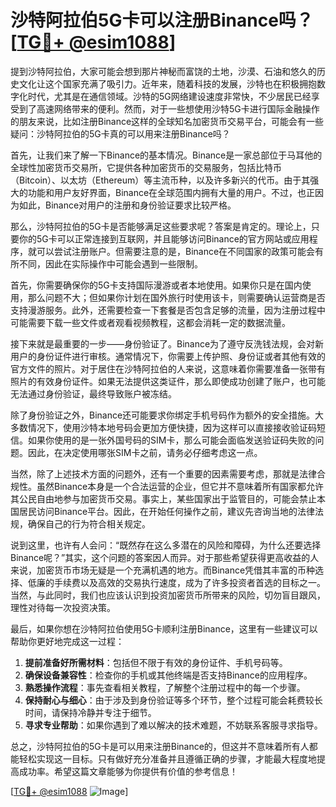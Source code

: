 # 沙特阿拉伯5G卡可以注册Binance吗？[[TG💪+ @esim1088](https://t.me/s/esim1088)]

提到沙特阿拉伯，大家可能会想到那片神秘而富饶的土地，沙漠、石油和悠久的历史文化让这个国家充满了吸引力。近年来，随着科技的发展，沙特也在积极拥抱数字化时代，尤其是在通信领域。沙特的5G网络建设速度非常快，不少居民已经享受到了高速网络带来的便利。然而，对于一些想使用沙特5G卡进行国际金融操作的朋友来说，比如注册Binance这样的全球知名加密货币交易平台，可能会有一些疑问：沙特阿拉伯的5G卡真的可以用来注册Binance吗？

首先，让我们来了解一下Binance的基本情况。Binance是一家总部位于马耳他的全球性加密货币交易所，它提供各种加密货币的交易服务，包括比特币（Bitcoin）、以太坊（Ethereum）等主流币种，以及许多新兴的代币。由于其强大的功能和用户友好界面，Binance在全球范围内拥有大量的用户。不过，也正因为如此，Binance对用户的注册和身份验证要求比较严格。

那么，沙特阿拉伯的5G卡是否能够满足这些要求呢？答案是肯定的。理论上，只要你的5G卡可以正常连接到互联网，并且能够访问Binance的官方网站或应用程序，就可以尝试注册账户。但需要注意的是，Binance在不同国家的政策可能会有所不同，因此在实际操作中可能会遇到一些限制。

首先，你需要确保你的5G卡支持国际漫游或者本地使用。如果你只是在国内使用，那么问题不大；但如果你计划在国外旅行时使用该卡，则需要确认运营商是否支持漫游服务。此外，还需要检查一下套餐是否包含足够的流量，因为注册过程中可能需要下载一些文件或者观看视频教程，这都会消耗一定的数据流量。

接下来就是最重要的一步——身份验证了。Binance为了遵守反洗钱法规，会对新用户的身份证件进行审核。通常情况下，你需要上传护照、身份证或者其他有效的官方文件的照片。对于居住在沙特阿拉伯的人来说，这意味着你需要准备一张带有照片的有效身份证件。如果无法提供这类证件，那么即使成功创建了账户，也可能无法通过身份验证，最终导致账户被冻结。

除了身份验证之外，Binance还可能要求你绑定手机号码作为额外的安全措施。大多数情况下，使用沙特本地号码会更加方便快捷，因为这样可以直接接收验证码短信。如果你使用的是一张外国号码的SIM卡，那么可能会面临发送验证码失败的问题。因此，在决定使用哪张SIM卡之前，请务必仔细考虑这一点。

当然，除了上述技术方面的问题外，还有一个重要的因素需要考虑，那就是法律合规性。虽然Binance本身是一个合法运营的企业，但它并不意味着所有国家都允许其公民自由地参与加密货币交易。事实上，某些国家出于监管目的，可能会禁止本国居民访问Binance平台。因此，在开始任何操作之前，建议先咨询当地的法律法规，确保自己的行为符合相关规定。

说到这里，也许有人会问：“既然存在这么多潜在的风险和障碍，为什么还要选择Binance呢？”其实，这个问题的答案因人而异。对于那些希望获得更高收益的人来说，加密货币市场无疑是一个充满机遇的地方。而Binance凭借其丰富的币种选择、低廉的手续费以及高效的交易执行速度，成为了许多投资者首选的目标之一。当然，与此同时，我们也应该认识到投资加密货币所带来的风险，切勿盲目跟风，理性对待每一次投资决策。

最后，如果你想在沙特阿拉伯使用5G卡顺利注册Binance，这里有一些建议可以帮助你更好地完成这一过程：

1. **提前准备好所需材料**：包括但不限于有效的身份证件、手机号码等。
2. **确保设备兼容性**：检查你的手机或其他终端是否支持Binance的应用程序。
3. **熟悉操作流程**：事先查看相关教程，了解整个注册过程中的每一个步骤。
4. **保持耐心与细心**：由于涉及到身份验证等多个环节，整个过程可能会耗费较长时间，请保持冷静并专注于细节。
5. **寻求专业帮助**：如果你遇到了难以解决的技术难题，不妨联系客服寻求指导。

总之，沙特阿拉伯的5G卡是可以用来注册Binance的，但这并不意味着所有人都能轻松实现这一目标。只有做好充分准备并且遵循正确的步骤，才能最大程度地提高成功率。希望这篇文章能够为你提供有价值的参考信息！

[[TG💪+ @esim1088](https://t.me/s/esim1088) ![Image](https://i.postimg.cc/4NQfJmqS/Snipaste-2025-05-13-00-14-12.png)]